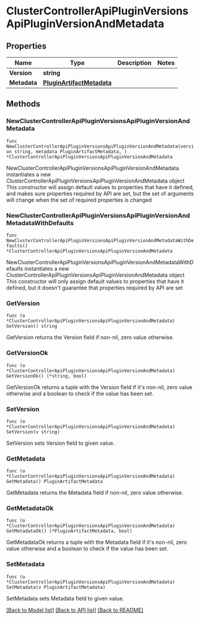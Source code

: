 # ClusterControllerApiPluginVersionsApiPluginVersionAndMetadata

## Properties

Name | Type | Description | Notes
------------ | ------------- | ------------- | -------------
**Version** | **string** |  | 
**Metadata** | [**PluginArtifactMetadata**](PluginArtifactMetadata.md) |  | 

## Methods

### NewClusterControllerApiPluginVersionsApiPluginVersionAndMetadata

`func NewClusterControllerApiPluginVersionsApiPluginVersionAndMetadata(version string, metadata PluginArtifactMetadata, ) *ClusterControllerApiPluginVersionsApiPluginVersionAndMetadata`

NewClusterControllerApiPluginVersionsApiPluginVersionAndMetadata instantiates a new ClusterControllerApiPluginVersionsApiPluginVersionAndMetadata object
This constructor will assign default values to properties that have it defined,
and makes sure properties required by API are set, but the set of arguments
will change when the set of required properties is changed

### NewClusterControllerApiPluginVersionsApiPluginVersionAndMetadataWithDefaults

`func NewClusterControllerApiPluginVersionsApiPluginVersionAndMetadataWithDefaults() *ClusterControllerApiPluginVersionsApiPluginVersionAndMetadata`

NewClusterControllerApiPluginVersionsApiPluginVersionAndMetadataWithDefaults instantiates a new ClusterControllerApiPluginVersionsApiPluginVersionAndMetadata object
This constructor will only assign default values to properties that have it defined,
but it doesn't guarantee that properties required by API are set

### GetVersion

`func (o *ClusterControllerApiPluginVersionsApiPluginVersionAndMetadata) GetVersion() string`

GetVersion returns the Version field if non-nil, zero value otherwise.

### GetVersionOk

`func (o *ClusterControllerApiPluginVersionsApiPluginVersionAndMetadata) GetVersionOk() (*string, bool)`

GetVersionOk returns a tuple with the Version field if it's non-nil, zero value otherwise
and a boolean to check if the value has been set.

### SetVersion

`func (o *ClusterControllerApiPluginVersionsApiPluginVersionAndMetadata) SetVersion(v string)`

SetVersion sets Version field to given value.


### GetMetadata

`func (o *ClusterControllerApiPluginVersionsApiPluginVersionAndMetadata) GetMetadata() PluginArtifactMetadata`

GetMetadata returns the Metadata field if non-nil, zero value otherwise.

### GetMetadataOk

`func (o *ClusterControllerApiPluginVersionsApiPluginVersionAndMetadata) GetMetadataOk() (*PluginArtifactMetadata, bool)`

GetMetadataOk returns a tuple with the Metadata field if it's non-nil, zero value otherwise
and a boolean to check if the value has been set.

### SetMetadata

`func (o *ClusterControllerApiPluginVersionsApiPluginVersionAndMetadata) SetMetadata(v PluginArtifactMetadata)`

SetMetadata sets Metadata field to given value.



[[Back to Model list]](../README.md#documentation-for-models) [[Back to API list]](../README.md#documentation-for-api-endpoints) [[Back to README]](../README.md)


